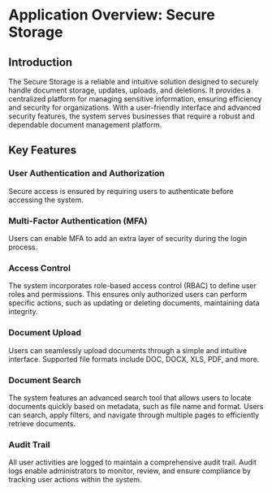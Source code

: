 # Application Overview: Secure Storage

## Introduction
The Secure Storage is a reliable and intuitive solution designed to securely handle document storage, updates, uploads, and deletions. It provides a centralized platform for managing sensitive information, ensuring efficiency and security for organizations. With a user-friendly interface and advanced security features, the system serves businesses that require a robust and dependable document management platform.

## Key Features

### User Authentication and Authorization
Secure access is ensured by requiring users to authenticate before accessing the system.

### Multi-Factor Authentication (MFA)
Users can enable MFA to add an extra layer of security during the login process.

### Access Control
The system incorporates role-based access control (RBAC) to define user roles and permissions. This ensures only authorized users can perform specific actions, such as updating or deleting documents, maintaining data integrity.

### Document Upload
Users can seamlessly upload documents through a simple and intuitive interface.
Supported file formats include DOC, DOCX, XLS, PDF, and more.

### Document Search
The system features an advanced search tool that allows users to locate documents quickly based on metadata, such as file name and format.
Users can search, apply filters, and navigate through multiple pages to efficiently retrieve documents.

### Audit Trail
All user activities are logged to maintain a comprehensive audit trail.
Audit logs enable administrators to monitor, review, and ensure compliance by tracking user actions within the system.
